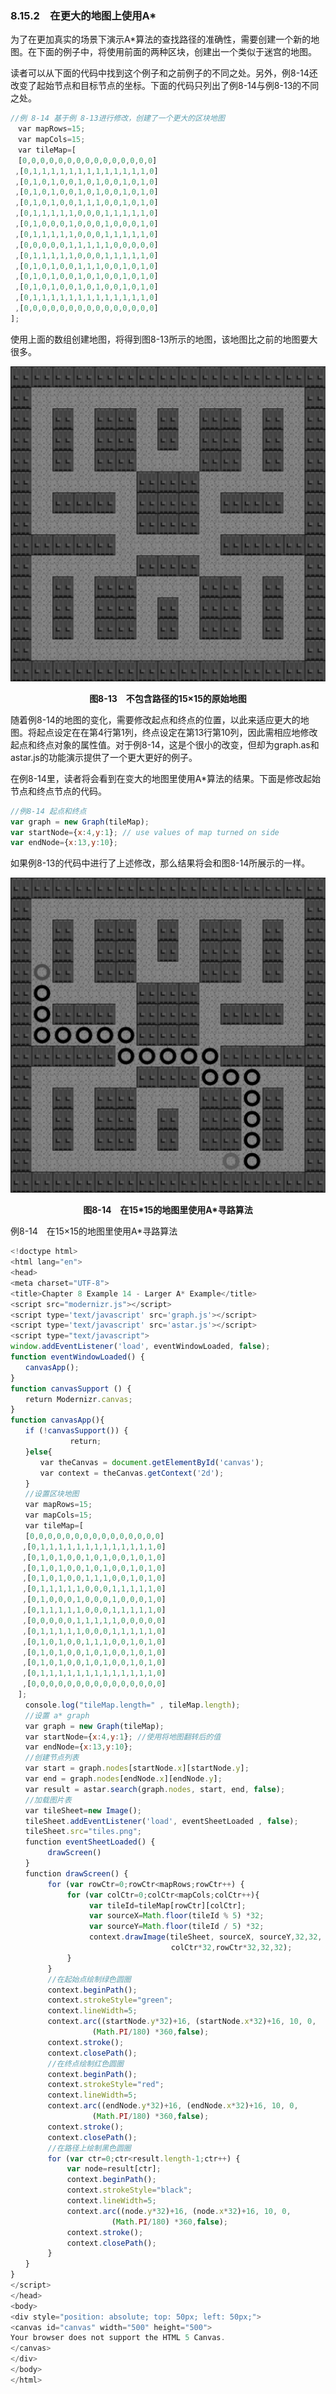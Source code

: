### 8.15.2　在更大的地图上使用A*

为了在更加真实的场景下演示A*算法的查找路径的准确性，需要创建一个新的地图。在下面的例子中，将使用前面的两种区块，创建出一个类似于迷宫的地图。

读者可以从下面的代码中找到这个例子和之前例子的不同之处。另外，例8-14还改变了起始节点和目标节点的坐标。下面的代码只列出了例8-14与例8-13的不同之处。

```javascript
//例 8-14 基于例 8-13进行修改，创建了一个更大的区块地图
　var mapRows=15;
　var mapCols=15;
　var tileMap=[
　[0,0,0,0,0,0,0,0,0,0,0,0,0,0,0]
 ,[0,1,1,1,1,1,1,1,1,1,1,1,1,1,0]
 ,[0,1,0,1,0,0,1,0,1,0,0,1,0,1,0]
 ,[0,1,0,1,0,0,1,0,1,0,0,1,0,1,0]
 ,[0,1,0,1,0,0,1,1,1,0,0,1,0,1,0]
 ,[0,1,1,1,1,1,0,0,0,1,1,1,1,1,0]
 ,[0,1,0,0,0,1,0,0,0,1,0,0,0,1,0]
 ,[0,1,1,1,1,1,0,0,0,1,1,1,1,1,0]
 ,[0,0,0,0,0,1,1,1,1,1,0,0,0,0,0]
 ,[0,1,1,1,1,1,0,0,0,1,1,1,1,1,0]
 ,[0,1,0,1,0,0,1,1,1,0,0,1,0,1,0]
 ,[0,1,0,1,0,0,1,0,1,0,0,1,0,1,0]
 ,[0,1,0,1,0,0,1,0,1,0,0,1,0,1,0]
 ,[0,1,1,1,1,1,1,1,1,1,1,1,1,1,0]
 ,[0,0,0,0,0,0,0,0,0,0,0,0,0,0,0]
];
```

使用上面的数组创建地图，将得到图8-13所示的地图，该地图比之前的地图要大很多。

![144.png](../images/144.png)
<center class="my_markdown"><b class="my_markdown">图8-13　不包含路径的15×15的原始地图</b></center>

随着例8-14的地图的变化，需要修改起点和终点的位置，以此来适应更大的地图。将起点设定在在第4行第1列，终点设定在第13行第10列，因此需相应地修改起点和终点对象的属性值。对于例8-14，这是个很小的改变，但却为graph.as和astar.js的功能演示提供了一个更大更好的例子。

在例8-14里，读者将会看到在变大的地图里使用A*算法的结果。下面是修改起始节点和终点节点的代码。

```javascript
//例8-14 起点和终点
var graph = new Graph(tileMap);
var startNode={x:4,y:1}; // use values of map turned on side
var endNode={x:13,y:10};
```

如果例8-13的代码中进行了上述修改，那么结果将会和图8-14所展示的一样。

![145.png](../images/145.png)
<center class="my_markdown"><b class="my_markdown">图8-14　在15*15的地图里使用A*寻路算法</b></center>

例8-14　在15×15的地图里使用A*寻路算法

```javascript
<!doctype html>
<html lang="en">
<head>
<meta charset="UTF-8">
<title>Chapter 8 Example 14 - Larger A* Example</title>
<script src="modernizr.js"></script>
<script type='text/javascript' src='graph.js'></script>
<script type='text/javascript' src='astar.js'></script>
<script type="text/javascript">
window.addEventListener('load', eventWindowLoaded, false);
function eventWindowLoaded() {
　　canvasApp();
}
function canvasSupport () {
　　return Modernizr.canvas;
}
function canvasApp(){
　　if (!canvasSupport()) {
　　　　　　　　return;
　　}else{
　　　　var theCanvas = document.getElementById('canvas');
　　　　var context = theCanvas.getContext('2d');
　　}
　　//设置区块地图
　　var mapRows=15;
　　var mapCols=15;
　　var tileMap=[
　　[0,0,0,0,0,0,0,0,0,0,0,0,0,0,0]
　 ,[0,1,1,1,1,1,1,1,1,1,1,1,1,1,0]
　 ,[0,1,0,1,0,0,1,0,1,0,0,1,0,1,0]
　 ,[0,1,0,1,0,0,1,0,1,0,0,1,0,1,0]
　 ,[0,1,0,1,0,0,1,1,1,0,0,1,0,1,0]
　 ,[0,1,1,1,1,1,0,0,0,1,1,1,1,1,0]
　 ,[0,1,0,0,0,1,0,0,0,1,0,0,0,1,0]
　 ,[0,1,1,1,1,1,0,0,0,1,1,1,1,1,0]
　 ,[0,0,0,0,0,1,1,1,1,1,0,0,0,0,0]
　 ,[0,1,1,1,1,1,0,0,0,1,1,1,1,1,0]
　 ,[0,1,0,1,0,0,1,1,1,0,0,1,0,1,0]
　 ,[0,1,0,1,0,0,1,0,1,0,0,1,0,1,0]
　 ,[0,1,0,1,0,0,1,0,1,0,0,1,0,1,0]
　 ,[0,1,1,1,1,1,1,1,1,1,1,1,1,1,0]
　 ,[0,0,0,0,0,0,0,0,0,0,0,0,0,0,0]
　];
　　console.log("tileMap.length=" , tileMap.length);
　　//设置 a* graph
　　var graph = new Graph(tileMap);
　　var startNode={x:4,y:1}; //使用将地图翻转后的值
　　var endNode={x:13,y:10};
　　//创建节点列表
　　var start = graph.nodes[startNode.x][startNode.y];
　　var end = graph.nodes[endNode.x][endNode.y];
　　var result = astar.search(graph.nodes, start, end, false);
　　//加载图片表
　　var tileSheet=new Image();
　　tileSheet.addEventListener('load', eventSheetLoaded , false);
　　tileSheet.src="tiles.png";
　　function eventSheetLoaded() {
　　　　　drawScreen()
　　}
　　function drawScreen() {
　　　　　for (var rowCtr=0;rowCtr<mapRows;rowCtr++) {
　　　　　　　 for (var colCtr=0;colCtr<mapCols;colCtr++){
　　　　　　　　　　 var tileId=tileMap[rowCtr][colCtr];
　　　　　　　　　　 var sourceX=Math.floor(tileId % 5) *32;
　　　　　　　　　　 var sourceY=Math.floor(tileId / 5) *32;
　　　　　　　　　　 context.drawImage(tileSheet, sourceX, sourceY,32,32,
　　　　　　　　　　　　　　　　　　　　　 colCtr*32,rowCtr*32,32,32);
　　　　　　　 }
　　　　　}
　　　　　//在起始点绘制绿色圆圈
　　　　　context.beginPath();
　　　　　context.strokeStyle="green";
　　　　　context.lineWidth=5;
　　　　　context.arc((startNode.y*32)+16, (startNode.x*32)+16, 10, 0,
　　　　　　　　　　　(Math.PI/180) *360,false);
　　　　　context.stroke();
　　　　　context.closePath();
　　　　　//在终点绘制红色圆圈
　　　　　context.beginPath();
　　　　　context.strokeStyle="red";
　　　　　context.lineWidth=5;
　　　　　context.arc((endNode.y*32)+16, (endNode.x*32)+16, 10, 0,
　　　　　　　　　　　(Math.PI/180) *360,false);
　　　　　context.stroke();
　　　　　context.closePath();
　　　　　//在路径上绘制黑色圆圈
　　　　　for (var ctr=0;ctr<result.length-1;ctr++) {
　　　　　　　 var node=result[ctr];
　　　　　　　 context.beginPath();
　　　　　　　 context.strokeStyle="black";
　　　　　　　 context.lineWidth=5;
　　　　　　　 context.arc((node.y*32)+16, (node.x*32)+16, 10, 0,
　　　　　　　　　　　　　 (Math.PI/180) *360,false);
　　　　　　　 context.stroke();
　　　　　　　 context.closePath();
　　　　　}
　　}
}
</script>
</head>
<body>
<div style="position: absolute; top: 50px; left: 50px;">
<canvas id="canvas" width="500" height="500">
Your browser does not support the HTML 5 Canvas.
</canvas>
</div>
</body>
</html>
```

